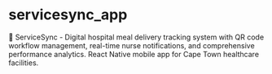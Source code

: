 # servicesync_app
🏥 ServiceSync - Digital hospital meal delivery tracking system with QR code workflow management, real-time nurse notifications, and comprehensive performance analytics. React Native mobile app for Cape Town healthcare facilities.

